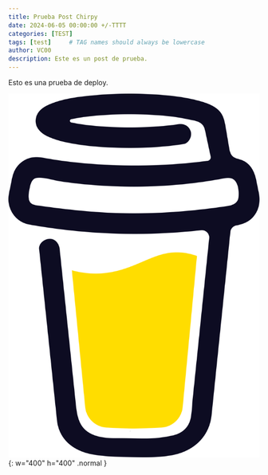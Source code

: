 ```yaml
---
title: Prueba Post Chirpy
date: 2024-06-05 00:00:00 +/-TTTT
categories: [TEST]
tags: [test]     # TAG names should always be lowercase
author: VC00
description: Este es un post de prueba.          
---
```


Esto es una prueba de deploy.

![Desktop View](/assets/img/test_img.png){: w="400" h="400" .normal }